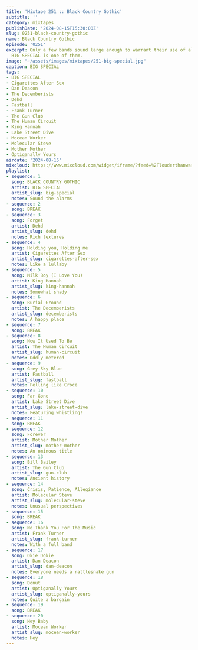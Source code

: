 ```yaml
---
title: 'Mixtape 251 :: Black Country Gothic'
subtitle: ''
category: mixtapes
publishDate: '2024-08-15T15:30:00Z'
slug: 0251-black-country-gothic
name: Black Country Gothic
episode: '0251'
excerpt: Only a few bands sound large enough to warrant their use of all-caps, and
  BIG SPECIAL is one of them.
image: "~/assets/images/mixtapes/251-big-special.jpg"
caption: BIG SPECIAL
tags:
- BIG SPECIAL
- Cigarettes After Sex
- Dan Deacon
- The Decemberists
- Dehd
- Fastball
- Frank Turner
- The Gun Club
- The Human Circuit
- King Hannah
- Lake Street Dive
- Mocean Worker
- Molecular Steve
- Mother Mother
- Optiganally Yours
airdate: '2024-08-15'
mixcloud: https://www.mixcloud.com/widget/iframe/?feed=%2Flouderthanwar%2Fthe-mixtape-251-black-country-gothic-2024-08-15%2F&hide_artwork=1&hide_cover=1
playlist:
- sequence: 1
  song: BLACK COUNTRY GOTHIC
  artist: BIG SPECIAL
  artist_slug: big-special
  notes: Sound the alarms
- sequence: 2
  song: BREAK
- sequence: 3
  song: Forget
  artist: Dehd
  artist_slug: dehd
  notes: Rich textures
- sequence: 4
  song: Holding you, Holding me
  artist: Cigarettes After Sex
  artist_slug: cigarettes-after-sex
  notes: Like a lullaby
- sequence: 5
  song: Milk Boy (I Love You)
  artist: King Hannah
  artist_slug: king-hannah
  notes: Somewhat shady
- sequence: 6
  song: Burial Ground
  artist: The Decemberists
  artist_slug: decemberists
  notes: A happy place
- sequence: 7
  song: BREAK
- sequence: 8
  song: How It Used To Be
  artist: The Human Circuit
  artist_slug: human-circuit
  notes: Oddly metered
- sequence: 9
  song: Grey Sky Blue
  artist: Fastball
  artist_slug: fastball
  notes: Felling like Croce
- sequence: 10
  song: Far Gone
  artist: Lake Street Dive
  artist_slug: lake-street-dive
  notes: Featuring whistling!
- sequence: 11
  song: BREAK
- sequence: 12
  song: Forever
  artist: Mother Mother
  artist_slug: mother-mother
  notes: An ominous title
- sequence: 13
  song: Bill Bailey
  artist: The Gun Club
  artist_slug: gun-club
  notes: Ancient history
- sequence: 14
  song: Crisis, Patience, Allegiance
  artist: Molecular Steve
  artist_slug: molecular-steve
  notes: Unusual perspectives
- sequence: 15
  song: BREAK
- sequence: 16
  song: No Thank You For The Music
  artist: Frank Turner
  artist_slug: frank-turner
  notes: With a full band
- sequence: 17
  song: Okie Dokie
  artist: Dan Deacon
  artist_slug: dan-deacon
  notes: Everyone needs a rattlesnake gun
- sequence: 18
  song: Donut
  artist: Optiganally Yours
  artist_slug: optiganally-yours
  notes: Quite a bargain
- sequence: 19
  song: BREAK
- sequence: 20
  song: Hey Baby
  artist: Mocean Worker
  artist_slug: mocean-worker
  notes: Hey
---
```


